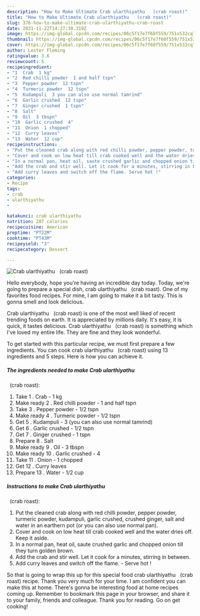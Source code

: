 ```yaml
---
description: "How to Make Ultimate Crab ularthiyathu   (crab roast)"
title: "How to Make Ultimate Crab ularthiyathu   (crab roast)"
slug: 376-how-to-make-ultimate-crab-ularthiyathu-crab-roast
date: 2021-11-22T14:27:38.319Z
image: https://img-global.cpcdn.com/recipes/06c5f17e7f60f559/751x532cq70/crab-ularthiyathu-crab-roast-recipe-main-photo.jpg
thumbnail: https://img-global.cpcdn.com/recipes/06c5f17e7f60f559/751x532cq70/crab-ularthiyathu-crab-roast-recipe-main-photo.jpg
cover: https://img-global.cpcdn.com/recipes/06c5f17e7f60f559/751x532cq70/crab-ularthiyathu-crab-roast-recipe-main-photo.jpg
author: Lester Fleming
ratingvalue: 3.6
reviewcount: 5
recipeingredient:
- "1  Crab  1 kg"
- "2  Red chilli powder  1 and half tspn"
- "3  Pepper powder  12 tspn"
- "4  Turmeric powder  12 tspn"
- "5  Kudampuli  3 you can also use normal tamrind"
- "6  Garlic crushed  12 tspn"
- "7  Ginger crushed  1 tspn"
- "8  Salt"
- "9  Oil  3 tbspn"
- "10  Garlic crushed  4"
- "11  Onion  1 chopped"
- "12  Curry leaves"
- "13  Water  12 cup"
recipeinstructions:
- "Put the cleaned crab along with red chilli powder, pepper powder, turmeric powder, kudampuli, garlic crushed, crushed ginger, salt and water in an earthern pot (or you can also use normal pan)."
- "Cover and cook on low heat till crab cooked well and the water dries off. Keep it aside."
- "In a normal pan, heat oil, saute crushed garlic and chopped onion till they turn golden brown."
- "Add the crab and stir well. Let it cook for a minutes, stirring in between."
- "Add curry leaves and switch off the flame. Serve hot !"
categories:
- Recipe
tags:
- crab
- ularthiyathu
- 

katakunci: crab ularthiyathu  
nutrition: 287 calories
recipecuisine: American
preptime: "PT22M"
cooktime: "PT43M"
recipeyield: "3"
recipecategory: Dessert

---
```



![Crab ularthiyathu
  (crab roast)](https://img-global.cpcdn.com/recipes/06c5f17e7f60f559/751x532cq70/crab-ularthiyathu-crab-roast-recipe-main-photo.jpg)

Hello everybody, hope you're having an incredible day today. Today, we're going to prepare a special dish, crab ularthiyathu
  (crab roast). One of my favorites food recipes. For mine, I am going to make it a bit tasty. This is gonna smell and look delicious.

Crab ularthiyathu
  (crab roast) is one of the most well liked of recent trending foods on earth. It is appreciated by millions daily. It's easy, it is quick, it tastes delicious. Crab ularthiyathu
  (crab roast) is something which I've loved my entire life. They are fine and they look wonderful.




To get started with this particular recipe, we must first prepare a few ingredients. You can cook crab ularthiyathu
  (crab roast) using 13 ingredients and 5 steps. Here is how you can achieve it.

<!--inarticleads1-->

##### The ingredients needed to make Crab ularthiyathu
  (crab roast):

1. Take 1 . Crab - 1 kg
1. Make ready 2 . Red chilli powder - 1 and half tspn
1. Take 3 . Pepper powder - 1/2 tspn
1. Make ready 4 . Turmeric powder - 1/2 tspn
1. Get 5 . Kudampuli - 3 (you can also use normal tamrind)
1. Get 6 . Garlic crushed - 1/2 tspn
1. Get 7 . Ginger crushed - 1 tspn
1. Prepare 8 . Salt
1. Make ready 9 . Oil - 3 tbspn
1. Make ready 10 . Garlic crushed - 4
1. Take 11 . Onion - 1 chopped
1. Get 12 . Curry leaves
1. Prepare 13 . Water - 1/2 cup




<!--inarticleads2-->

##### Instructions to make Crab ularthiyathu
  (crab roast):

1. Put the cleaned crab along with red chilli powder, pepper powder, turmeric powder, kudampuli, garlic crushed, crushed ginger, salt and water in an earthern pot (or you can also use normal pan).
1. Cover and cook on low heat till crab cooked well and the water dries off. Keep it aside.
1. In a normal pan, heat oil, saute crushed garlic and chopped onion till they turn golden brown.
1. Add the crab and stir well. Let it cook for a minutes, stirring in between.
1. Add curry leaves and switch off the flame. - Serve hot !




So that is going to wrap this up for this special food crab ularthiyathu
  (crab roast) recipe. Thank you very much for your time. I am confident you can make this at home. There's gonna be interesting food at home recipes coming up. Remember to bookmark this page in your browser, and share it to your family, friends and colleague. Thank you for reading. Go on get cooking!
